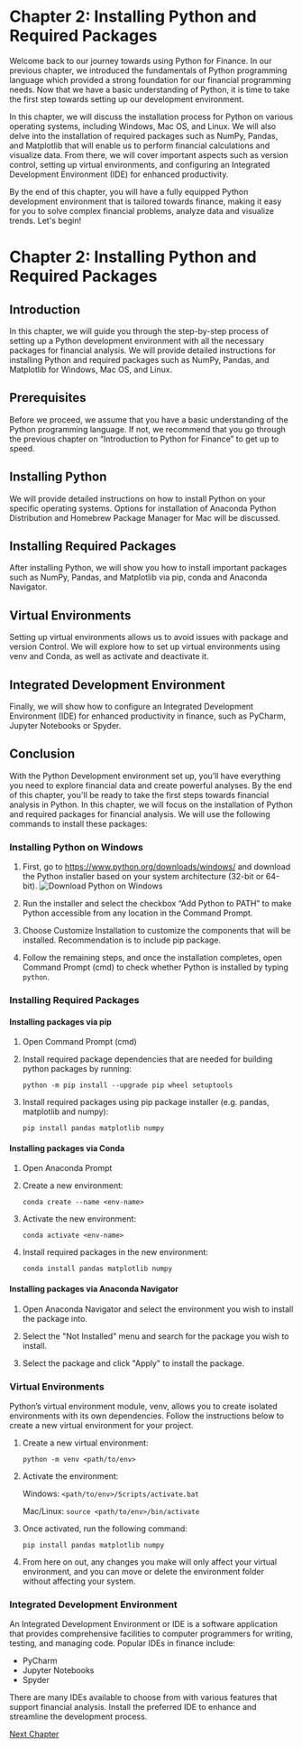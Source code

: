 # Chapter 2: Installing Python and Required Packages

Welcome back to our journey towards using Python for Finance. In our previous chapter, we introduced the fundamentals of Python programming language which provided a strong foundation for our financial programming needs. Now that we have a basic understanding of Python, it is time to take the first step towards setting up our development environment.

In this chapter, we will discuss the installation process for Python on various operating systems, including Windows, Mac OS, and Linux. We will also delve into the installation of required packages such as NumPy, Pandas, and Matplotlib that will enable us to perform financial calculations and visualize data. From there, we will cover important aspects such as version control, setting up virtual environments, and configuring an Integrated Development Environment (IDE) for enhanced productivity.

By the end of this chapter, you will have a fully equipped Python development environment that is tailored towards finance, making it easy for you to solve complex financial problems, analyze data and visualize trends. Let's begin!
# Chapter 2: Installing Python and Required Packages

## Introduction
In this chapter, we will guide you through the step-by-step process of setting up a Python development environment with all the necessary packages for financial analysis. We will provide detailed instructions for installing Python and required packages such as NumPy, Pandas, and Matplotlib for Windows, Mac OS, and Linux. 

## Prerequisites
Before we proceed, we assume that you have a basic understanding of the Python programming language. If not, we recommend that you go through the previous chapter on “Introduction to Python for Finance” to get up to speed.

## Installing Python
We will provide detailed instructions on how to install Python on your specific operating systems. Options for installation of Anaconda Python Distribution and Homebrew Package Manager for Mac will be discussed.

## Installing Required Packages
After installing Python, we will show you how to install important packages such as NumPy, Pandas, and Matplotlib via pip, conda and Anaconda Navigator.

## Virtual Environments
Setting up virtual environments allows us to avoid issues with package and version Control. We will explore how to set up virtual environments using venv and Conda, as well as activate and deactivate it.

## Integrated Development Environment
Finally, we will show how to configure an Integrated Development Environment (IDE) for enhanced productivity in finance, such as PyCharm, Jupyter Notebooks or Spyder.

## Conclusion
With the Python Development environment set up, you’ll have everything you need to explore financial data and create powerful analyses. By the end of this chapter, you'll be ready to take the first steps towards financial analysis in Python.
In this chapter, we will focus on the installation of Python and required packages for financial analysis. We will use the following commands to install these packages:

### Installing Python on Windows

1. First, go to https://www.python.org/downloads/windows/ and download the Python installer based on your system architecture (32-bit or 64-bit).
![Download Python on Windows](https://i.imgur.com/fa43CDM.png)

2. Run the installer and select the checkbox “Add Python to PATH” to make Python accessible from any location in the Command Prompt.

3. Choose Customize Installation to customize the components that will be installed. Recommendation is to include pip package.

4. Follow the remaining steps, and once the installation completes, open Command Prompt (cmd) to check whether Python is installed by typing `python`.

### Installing Required Packages

#### Installing packages via pip
1. Open Command Prompt (cmd)
2. Install required package dependencies that are needed for building python packages by running:

    `python -m pip install --upgrade pip wheel setuptools`

3. Install required packages using pip package installer (e.g. pandas, matplotlib and numpy):

    `pip install pandas matplotlib numpy`

#### Installing packages via Conda

1. Open Anaconda Prompt
2. Create a new environment:

    `conda create --name <env-name>`

3. Activate the new environment:

    `conda activate <env-name>`

4. Install required packages in the new environment:

    `conda install pandas matplotlib numpy`
    
#### Installing packages via Anaconda Navigator

1. Open Anaconda Navigator and select the environment you wish to install the package into.

2. Select the "Not Installed" menu and search for the package you wish to install.

3. Select the package and click "Apply" to install the package.

### Virtual Environments

Python’s virtual environment module, venv, allows you to create isolated environments with its own dependencies. Follow the instructions below to create a new virtual environment for your project.

1. Create a new virtual environment:

    `python -m venv <path/to/env>`
    
2. Activate the environment:

    Windows: `<path/to/env>/Scripts/activate.bat`
    
    Mac/Linux: `source <path/to/env>/bin/activate`

3. Once activated, run the following command:

    `pip install pandas matplotlib numpy`
    
4. From here on out, any changes you make will only affect your virtual environment, and you can move or delete the environment folder without affecting your system.

### Integrated Development Environment

An Integrated Development Environment or IDE is a software application that provides comprehensive facilities to computer programmers for writing, testing, and managing code. Popular IDEs in finance include:

- PyCharm
- Jupyter Notebooks 
- Spyder 

There are many IDEs available to choose from with various features that support financial analysis. Install the preferred IDE to enhance and streamline the development process.


[Next Chapter](03_Chapter03.md)